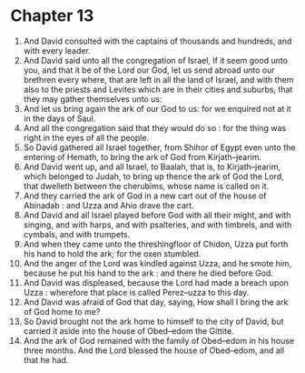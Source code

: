# Chapter 13

1. And David consulted with the captains of thousands and hundreds, and with every leader.
2. And David said unto all the congregation of Israel, If it seem good unto you, and that it be of the Lord our God, let us send abroad unto our brethren every where, that are left in all the land of Israel, and with them also to the priests and Levites which are in their cities and suburbs, that they may gather themselves unto us:
3. And let us bring again the ark of our God to us: for we enquired not at it in the days of Saul.
4. And all the congregation said that they would do so : for the thing was right in the eyes of all the people.
5. So David gathered all Israel together, from Shihor of Egypt even unto the entering of Hemath, to bring the ark of God from Kirjath–jearim.
6. And David went up, and all Israel, to Baalah, that is, to Kirjath–jearim, which belonged to Judah, to bring up thence the ark of God the Lord, that dwelleth between the cherubims, whose name is called on it.
7. And they carried the ark of God in a new cart out of the house of Abinadab : and Uzza and Ahio drave the cart.
8. And David and all Israel played before God with all their might, and with singing, and with harps, and with psalteries, and with timbrels, and with cymbals, and with trumpets.
9. And when they came unto the threshingfloor of Chidon, Uzza put forth his hand to hold the ark; for the oxen stumbled.
10. And the anger of the Lord was kindled against Uzza, and he smote him, because he put his hand to the ark : and there he died before God.
11. And David was displeased, because the Lord had made a breach upon Uzza : wherefore that place is called Perez–uzza to this day.
12. And David was afraid of God that day, saying, How shall I bring the ark of God home to me?
13. So David brought not the ark home to himself to the city of David, but carried it aside into the house of Obed–edom the Gittite.
14. And the ark of God remained with the family of Obed–edom in his house three months. And the Lord blessed the house of Obed–edom, and all that he had.

